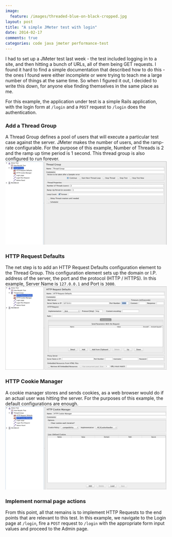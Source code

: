 ```yaml
---
image:
  feature: /images/threaded-blue-on-black-cropped.jpg
layout: post
title: "A simple JMeter test with login"
date: 2014-02-17
comments: true
categories: code java jmeter performance-test
---
```

I had to set up a JMeter test last week - the test included logging in to a site, and then hitting a bunch of URLs, all of them being GET requests. I found it hard to find a simple documentation that described how to do this - the ones I found were either incomplete or were trying to teach me a large number of things at the same time. So when I figured it out, I decided to write this down, for anyone else finding themselves in the same place as me.

For this example, the application under test is a simple Rails application, with the login form at `/login` and a `POST` request to `/login` does the authentication.

### Add a Thread Group
A Thread Group defines a pool of users that will execute a particular test case against the server. JMeter makes the number of users, and the ramp-rate configurable. For the purpose of this example, Number of Threads is 2 and the ramp up time period is 1 second. This thread group is also configured to run forever.
![Thread Group](/images/jmeter/thread_group.png)

### HTTP Request Defaults
The net step is to add an HTTP Request Defaults configuration element to the Thread Group. This configuration element sets up the domain or I.P. address of the server, the port and the protocol (HTTP / HTTPS). In this example, Server Name is `127.0.0.1` and Port is `3000`.
![HTTP Request Defaults](/images/jmeter/request_defaults.png)

### HTTP Cookie Manager
A cookie manager stores and sends cookies, as a web browser would do if an actual user was hitting the server. For the purposes of this example, the default configurations are enough.
![Cookie Manager](/images/jmeter/cookie_manager.png)

### Implement normal page actions
From this point, all that remains is to implement HTTP Requests to the end points that are relevant to this test. In this example, we navigate to the Login page at `/login`, fire a `POST` request to `/login` with the appropriate form input values and proceed to the Admin page.
